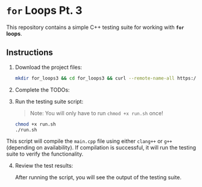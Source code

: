 # `for` Loops Pt. 3 

This repository contains a simple C++ testing suite for working with **`for` loops**. 
## Instructions

1. Download the project files:

   ```bash
   mkdir for_loops3 && cd for_loops3 && curl --remote-name-all https://raw.githubusercontent.com/jjoeldaniel/si/main/120/10_16/{main.cpp,run.sh} 
   ```

2. Complete the TODOs:

3. Run the testing suite script:

   > Note: You will only have to run `chmod +x run.sh` once!

   ```bash
   chmod +x run.sh
   ./run.sh
   ```

This script will compile the `main.cpp` file using either `clang++` or `g++` (depending on availability). If compilation is successful, it will run the testing suite to verify the functionality.

4. Review the test results:

   After running the script, you will see the output of the testing suite.
